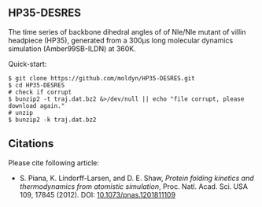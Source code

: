 ## HP35-DESRES
The time series of backbone dihedral angles of of Nle/Nle mutant of villin headpiece (HP35), generated from a 300μs long molecular dynamics simulation (Amber99SB-ILDN) at 360K.

Quick-start:
``` 
$ git clone https://github.com/moldyn/HP35-DESRES.git
$ cd HP35-DESRES
# check if corrupt
$ bunzip2 -t traj.dat.bz2 &>/dev/null || echo "file corrupt, please download again."
# unzip
$ bunzip2 -k traj.dat.bz2

```


## Citations
Please cite following article:
  - S. Piana, K. Lindorff-Larsen, and D. E. Shaw, *Protein folding kinetics and thermodynamics from atomistic simulation*,
    Proc. Natl. Acad. Sci. USA 109, 17845 (2012).
    DOI: [10.1073/pnas.1201811109](https://doi.org/10.1073/pnas.1201811109)

